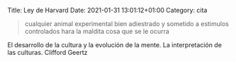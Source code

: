Title: Ley de Harvard
Date: 2021-01-31 13:01:12+01:00
Category: cita

> cualquier animal experimental bien adiestrado y sometido a estimulos controlados hara la maldita cosa que se le ocurra


El desarrollo de la cultura y la evolución de la mente. La interpretación
de las culturas. Clifford Geertz



